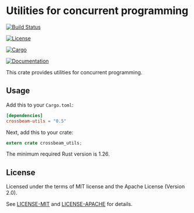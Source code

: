 # Utilities for concurrent programming

[![Build Status](https://travis-ci.org/crossbeam-rs/crossbeam.svg?branch=master)](
https://travis-ci.org/crossbeam-rs/crossbeam)

[![License](https://img.shields.io/badge/license-MIT%2FApache--2.0-blue.svg)](
https://github.com/crossbeam-rs/crossbeam-utils/tree/master/src)

[![Cargo](https://img.shields.io/crates/v/crossbeam-utils.svg)](
https://crates.io/crates/crossbeam-utils)

[![Documentation](https://docs.rs/crossbeam-utils/badge.svg)](
https://docs.rs/crossbeam-utils)

This crate provides utilities for concurrent programming.

## Usage

Add this to your `Cargo.toml`:

```toml
[dependencies]
crossbeam-utils = "0.5"
```

Next, add this to your crate:

```rust
extern crate crossbeam_utils;
```

The minimum required Rust version is 1.26.

## License

Licensed under the terms of MIT license and the Apache License (Version 2.0).

See [LICENSE-MIT](LICENSE-MIT) and [LICENSE-APACHE](LICENSE-APACHE) for details.
